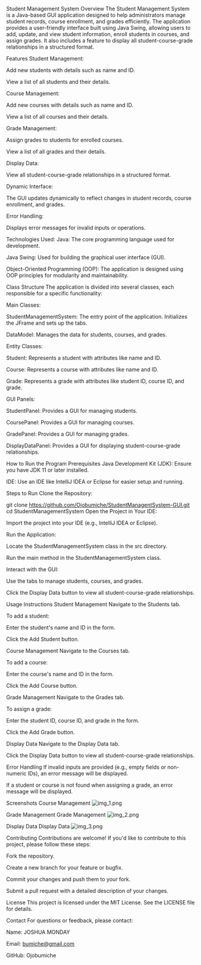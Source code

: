 Student Management System
Overview
The Student Management System is a Java-based GUI application designed to help administrators manage student records, course enrollment, and grades efficiently. The application provides a user-friendly interface built using Java Swing, allowing users to add, update, and view student information, enroll students in courses, and assign grades. It also includes a feature to display all student-course-grade relationships in a structured format.

Features
Student Management:

Add new students with details such as name and ID.

View a list of all students and their details.

Course Management:

Add new courses with details such as name and ID.

View a list of all courses and their details.

Grade Management:

Assign grades to students for enrolled courses.

View a list of all grades and their details.

Display Data:

View all student-course-grade relationships in a structured format.

Dynamic Interface:

The GUI updates dynamically to reflect changes in student records, course enrollment, and grades.

Error Handling:

Displays error messages for invalid inputs or operations.

Technologies Used:
Java: The core programming language used for development.

Java Swing: Used for building the graphical user interface (GUI).

Object-Oriented Programming (OOP): The application is designed using OOP principles for modularity and maintainability.

Class Structure
The application is divided into several classes, each responsible for a specific functionality:

Main Classes:

StudentManagementSystem: The entry point of the application. Initializes the JFrame and sets up the tabs.

DataModel: Manages the data for students, courses, and grades.

Entity Classes:

Student: Represents a student with attributes like name and ID.

Course: Represents a course with attributes like name and ID.

Grade: Represents a grade with attributes like student ID, course ID, and grade.

GUI Panels:

StudentPanel: Provides a GUI for managing students.

CoursePanel: Provides a GUI for managing courses.

GradePanel: Provides a GUI for managing grades.

DisplayDataPanel: 
Provides a GUI for displaying student-course-grade relationships.

How to Run the Program
Prerequisites
Java Development Kit (JDK): 
Ensure you have JDK 11 or later installed.

IDE: Use an IDE like IntelliJ IDEA or Eclipse for easier setup and running.

Steps to Run
Clone the Repository:

git clone https://github.com/Ojobumiche/StudentManagentSystem-GUI.git
cd StudentManagementSystem
Open the Project in Your IDE:

Import the project into your IDE (e.g., IntelliJ IDEA or Eclipse).

Run the Application:

Locate the StudentManagementSystem class in the src directory.

Run the main method in the StudentManagementSystem class.

Interact with the GUI:

Use the tabs to manage students, courses, and grades.

Click the Display Data button to view all student-course-grade relationships.

Usage Instructions
Student Management
Navigate to the Students tab.

To add a student:

Enter the student's name and ID in the form.

Click the Add Student button.

Course Management
Navigate to the Courses tab.

To add a course:

Enter the course's name and ID in the form.

Click the Add Course button.

Grade Management
Navigate to the Grades tab.

To assign a grade:

Enter the student ID, course ID, and grade in the form.

Click the Add Grade button.

Display Data
Navigate to the Display Data tab.

Click the Display Data button to view all student-course-grade relationships.

Error Handling
If invalid inputs are provided (e.g., empty fields or non-numeric IDs), an error message will be displayed.

If a student or course is not found when assigning a grade, an error message will be displayed.

Screenshots
Course Management
<img alt="img_1.png" src="img_1.png"/>

Grade Management
Grade Management
<img alt="img_2.png" src="img_2.png"/>

Display Data
Display Data
<img alt="img_3.png" src="img_3.png"/>

Contributing
Contributions are welcome! If you'd like to contribute to this project, please follow these steps:

Fork the repository.

Create a new branch for your feature or bugfix.

Commit your changes and push them to your fork.

Submit a pull request with a detailed description of your changes.

License
This project is licensed under the MIT License. See the LICENSE file for details.

Contact
For questions or feedback, please contact:

Name: JOSHUA MONDAY

Email: bumiche@gmail.com

GitHub: Ojobumiche